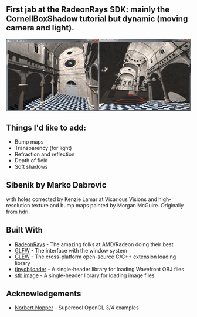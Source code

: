 ## First jab at the RadeonRays SDK: mainly the CornellBoxShadow tutorial but dynamic (moving camera and light).

![Sibenik in all its raytracing glory](sibenik.png)

## Things I'd like to add:
* Bump maps
* Transparency (for light)
* Refraction and reflection
* Depth of field
* Soft shadows

## Sibenik by Marko Dabrovic

with holes corrected by Kenzie Lamar at Vicarious Visions and high-resolution texture and bump maps painted by Morgan McGuire. Originally from [hdri](http://hdri.cgtechniques.com/~sibenik2/download/).

## Built With
* [RadeonRays](https://github.com/GPUOpen-LibrariesAndSDKs/RadeonRays_SDK) - The amazing folks at AMD/Radeon doing their best
* [GLFW](http://www.glfw.org/) - The interface with the window system
* [GLEW](http://glew.sourceforge.net/) - The cross-platform open-source C/C++ extension loading library
* [tinyobjloader](https://github.com/syoyo/tinyobjloader) - A single-header library for loading Wavefront OBJ files
* [stb image](https://github.com/nothings/stb) - A single-header library for loading image files

## Acknowledgements
* [Norbert Nopper](https://github.com/McNopper) - Supercool OpenGL 3/4 examples
